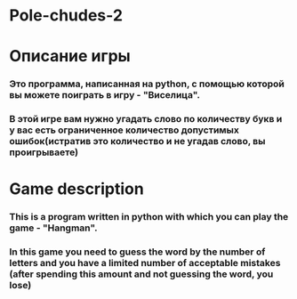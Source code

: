 # Pole-chudes-2

# Описание игры
### Это программа, написанная на python, с помощью которой вы можете поиграть в игру - "Виселица".
### В этой игре вам нужно угадать слово по количеству букв и у вас есть ограниченное количество допустимых ошибок(истратив это количество и не угадав слово, вы проигрываете)
#
# Game description
### This is a program written in python with which you can play the game - "Hangman".
### In this game you need to guess the word by the number of letters and you have a limited number of acceptable mistakes (after spending this amount and not guessing the word, you lose)
